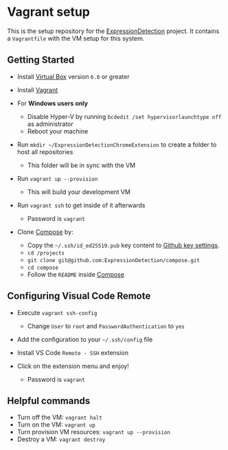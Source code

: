 # Vagrant setup

This is the setup repository for the [ExpressionDetection](https://github.com/ExpressionDetection) project. It contains a `Vagrantfile` with the VM setup for this system.

## Getting Started

* Install [Virtual Box](https://www.virtualbox.org/wiki/Download_Old_Builds_6_0) version `6.0` or greater

* Install [Vagrant](https://www.vagrantup.com/)

* For **Windows users only**
    * Disable Hyper-V by running `bcdedit /set hypervisorlaunchtype off` as administrator
    * Reboot your machine

* Run `mkdir ~/ExpressionDetectionChromeExtension` to create a folder to host all repositories
    * This folder will be in sync with the VM

* Run `vagrant up --provision`
    * This will build your development VM

* Run `vagrant ssh` to get inside of it afterwards
    * Password is `vagrant`

* Clone [Compose](https://github.com/ExpressionDetection/compose) by:
    * Copy the `~/.ssh/id_ed25519.pub` key content to [Github key settings](https://github.com/settings/keys).
    * `cd /projects`
    * `git clone git@github.com:ExpressionDetection/compose.git`
    * `cd compose`
    * Follow the `README` inside [Compose](https://github.com/ExpressionDetection/compose)

## Configuring Visual Code Remote

* Execute `vagrant ssh-config`
    * Change `User` to `root` and `PasswordAuthentication` to `yes`

* Add the configuration to your `~/.ssh/config` file

* Install VS Code `Remote - SSH` extension

* Click on the extension menu and enjoy!
    * Password is `vagrant`

## Helpful commands

* Turn off the VM: `vagrant halt`
* Turn on the VM: `vagrant up`
* Turn provision VM resources: `vagrant up --provision`
* Destroy a VM: `vagrant destroy`
